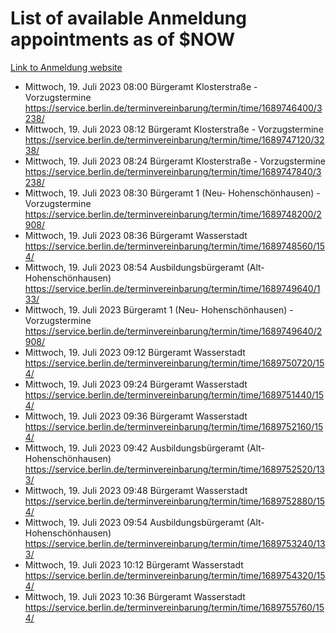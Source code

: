 # List of available Anmeldung appointments as of $NOW
[Link to Anmeldung website](https://service.berlin.de/terminvereinbarung/termin/tag.php?termin=1&anliegen[]=120686&dienstleisterlist=122210,122217,327316,122219,327312,122227,327314,122231,327346,122243,327348,122254,122252,329742,122260,329745,122262,329748,122271,327278,122273,327274,122277,327276,330436,122280,327294,122282,327290,122284,327292,122291,327270,122285,327266,122286,327264,122296,327268,150230,329760,122297,327286,122294,327284,122312,329763,122314,329775,122304,327330,122311,327334,122309,327332,317869,122281,327352,122279,329772,122283,122276,327324,122274,327326,122267,329766,122246,327318,122251,327320,122257,327322,122208,327298,122226,327300&herkunft=http%3A%2F%2Fservice.berlin.de%2Fdienstleistung%2F120686%2F)
- Mittwoch, 19. Juli 2023 08:00 Bürgeramt Klosterstraße - Vorzugstermine https://service.berlin.de/terminvereinbarung/termin/time/1689746400/3238/
- Mittwoch, 19. Juli 2023 08:12 Bürgeramt Klosterstraße - Vorzugstermine https://service.berlin.de/terminvereinbarung/termin/time/1689747120/3238/
- Mittwoch, 19. Juli 2023 08:24 Bürgeramt Klosterstraße - Vorzugstermine https://service.berlin.de/terminvereinbarung/termin/time/1689747840/3238/
- Mittwoch, 19. Juli 2023 08:30 Bürgeramt 1 (Neu- Hohenschönhausen) - Vorzugstermine https://service.berlin.de/terminvereinbarung/termin/time/1689748200/2908/
- Mittwoch, 19. Juli 2023 08:36 Bürgeramt Wasserstadt https://service.berlin.de/terminvereinbarung/termin/time/1689748560/154/
- Mittwoch, 19. Juli 2023 08:54 Ausbildungsbürgeramt (Alt- Hohenschönhausen) https://service.berlin.de/terminvereinbarung/termin/time/1689749640/133/
- Mittwoch, 19. Juli 2023  Bürgeramt 1 (Neu- Hohenschönhausen) - Vorzugstermine https://service.berlin.de/terminvereinbarung/termin/time/1689749640/2908/
- Mittwoch, 19. Juli 2023 09:12 Bürgeramt Wasserstadt https://service.berlin.de/terminvereinbarung/termin/time/1689750720/154/
- Mittwoch, 19. Juli 2023 09:24 Bürgeramt Wasserstadt https://service.berlin.de/terminvereinbarung/termin/time/1689751440/154/
- Mittwoch, 19. Juli 2023 09:36 Bürgeramt Wasserstadt https://service.berlin.de/terminvereinbarung/termin/time/1689752160/154/
- Mittwoch, 19. Juli 2023 09:42 Ausbildungsbürgeramt (Alt- Hohenschönhausen) https://service.berlin.de/terminvereinbarung/termin/time/1689752520/133/
- Mittwoch, 19. Juli 2023 09:48 Bürgeramt Wasserstadt https://service.berlin.de/terminvereinbarung/termin/time/1689752880/154/
- Mittwoch, 19. Juli 2023 09:54 Ausbildungsbürgeramt (Alt- Hohenschönhausen) https://service.berlin.de/terminvereinbarung/termin/time/1689753240/133/
- Mittwoch, 19. Juli 2023 10:12 Bürgeramt Wasserstadt https://service.berlin.de/terminvereinbarung/termin/time/1689754320/154/
- Mittwoch, 19. Juli 2023 10:36 Bürgeramt Wasserstadt https://service.berlin.de/terminvereinbarung/termin/time/1689755760/154/
